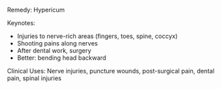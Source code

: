 Remedy: Hypericum

Keynotes:
- Injuries to nerve-rich areas (fingers, toes, spine, coccyx)
- Shooting pains along nerves
- After dental work, surgery
- Better: bending head backward

Clinical Uses: Nerve injuries, puncture wounds, post-surgical pain, dental pain, spinal injuries